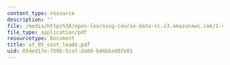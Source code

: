 ```yaml
---
content_type: resource
description: ''
file: /media/https%3A/open-learning-course-data-rc.s3.amazonaws.com/1-46-strategic-management-in-the-design-and-construction-value-chain-fall-2003/054ed17e759b5ca7da8db46bbad07e81_st_05_cost_leade.pdf
file_type: application/pdf
resourcetype: Document
title: st_05_cost_leade.pdf
uid: 054ed17e-759b-5ca7-da8d-b46bbad07e81
---
```

